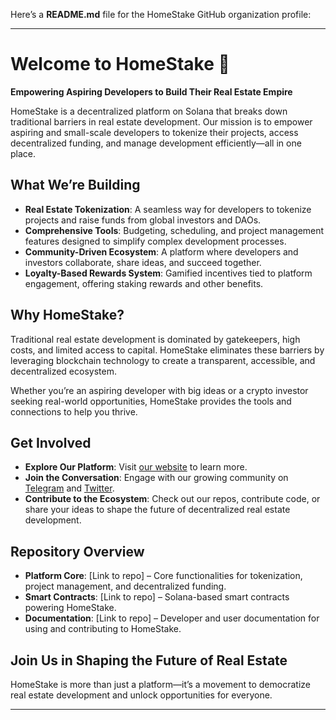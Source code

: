 Here’s a **README.md** file for the HomeStake GitHub organization profile:

---

# Welcome to HomeStake 👋  

**Empowering Aspiring Developers to Build Their Real Estate Empire**  

HomeStake is a decentralized platform on Solana that breaks down traditional barriers in real estate development. Our mission is to empower aspiring and small-scale developers to tokenize their projects, access decentralized funding, and manage development efficiently—all in one place.  

## What We’re Building  

- **Real Estate Tokenization**: A seamless way for developers to tokenize projects and raise funds from global investors and DAOs.  
- **Comprehensive Tools**: Budgeting, scheduling, and project management features designed to simplify complex development processes.  
- **Community-Driven Ecosystem**: A platform where developers and investors collaborate, share ideas, and succeed together.  
- **Loyalty-Based Rewards System**: Gamified incentives tied to platform engagement, offering staking rewards and other benefits.  

## Why HomeStake?  

Traditional real estate development is dominated by gatekeepers, high costs, and limited access to capital. HomeStake eliminates these barriers by leveraging blockchain technology to create a transparent, accessible, and decentralized ecosystem.  

Whether you’re an aspiring developer with big ideas or a crypto investor seeking real-world opportunities, HomeStake provides the tools and connections to help you thrive.  

## Get Involved  

- **Explore Our Platform**: Visit [our website](https://yourwebsite.com) to learn more.  
- **Join the Conversation**: Engage with our growing community on [Telegram](https://t.me/yourgroup) and [Twitter](https://twitter.com/yourhandle).  
- **Contribute to the Ecosystem**: Check out our repos, contribute code, or share your ideas to shape the future of decentralized real estate development.  

## Repository Overview  

- **Platform Core**: [Link to repo] – Core functionalities for tokenization, project management, and decentralized funding.  
- **Smart Contracts**: [Link to repo] – Solana-based smart contracts powering HomeStake.  
- **Documentation**: [Link to repo] – Developer and user documentation for using and contributing to HomeStake.  

## Join Us in Shaping the Future of Real Estate  

HomeStake is more than just a platform—it’s a movement to democratize real estate development and unlock opportunities for everyone.  

---
